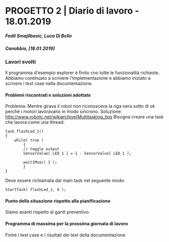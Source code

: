 # PROGETTO 2 | Diario di lavoro - 18.01.2019
##### Fadil Smajilbasic, Luca Di Bello
##### Canobbio, [18.01.2019]

### Lavori svolti

Il programma d'esempio explorer è finito cno tutte le funzionalità richieste.
Abbiamo continuato a scrivere l'Implementazione e abbiamo iniziato a scrivere i test case nella documentazione.

#### Problemi riscontrati e soluzioni adottate

Problema: Mentre girava il robot non riconosceva la riga nera sotto di sè  perchè i motori lavoravano in modo sincrono. 
Soluzione: http://www.robotc.net/wikiarchive/Multitasking_tips
Bisogna creare una task  che lavora come una thread:

```
task flashLed_1()
{
    while( true ) 
        {
        // toggle output
        SensorValue[ LED_1 ] = 1 - SensorValue[ LED_1 ];
 
        wait1Msec( 1 );
        }
}
```

Deve essere richiamata dal main task nel seguente modo:

`StartTask( flashLed_1, 6 );`


#### Punto della situazione rispetto alla pianificazione
Siamo avanti rispetto al gantt preventivo.

#### Programma di massima per la prossima giornata di lavoro

Finire i test case e i risultati dei test della documentazione